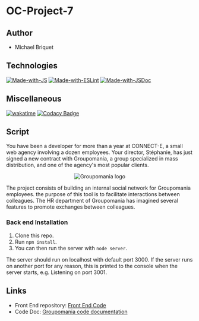 # OC-Project-7

## Author

- Michael Briquet

## Technologies

[![Made-with-JS](https://img.shields.io/badge/Made%20with-JavaScript-%23F1E05A?style=flat&logo=javascript&logoColor=white)](https://developer.mozilla.org/fr/docs/Web/JavaScript)
[![Made-with-ESLint](https://img.shields.io/badge/Made%20with-ESLINT-4B32C3?style=flat-square&logo=ESLint&logoColor=white)](https://eslint.org/)
[![Made-with-JSDoc](https://img.shields.io/badge/Made%20with-JSDoc-92B014?style=flat-square&logo=jsdoc&logoColor=white)](https://jsdoc.app/)

## Miscellaneous

[![wakatime](https://wakatime.com/badge/user/c061a4e1-542b-4c9a-9bf0-6d10ba96fece/project/fda20b80-48ad-4caf-abcd-6d8a5555825d.svg)](https://wakatime.com/badge/user/c061a4e1-542b-4c9a-9bf0-6d10ba96fece/project/fda20b80-48ad-4caf-abcd-6d8a5555825d)
[![Codacy Badge](https://app.codacy.com/project/badge/Grade/e17f0ec87d79417fa28e8f9918e2fd1c)](https://www.codacy.com/gh/Michaelbr-Dev/OC-Project-7-backend/dashboard?utm_source=github.com&amp;utm_medium=referral&amp;utm_content=Michaelbr-Dev/OC-Project-7-backend&amp;utm_campaign=Badge_Grade)

## Script

You have been a developer for more than a year at CONNECT-E, a small web agency
involving a dozen employees.
Your director, Stéphanie, has just signed a new contract with Groupomania, a group
specialized in mass distribution, and one of the agency's most popular clients.

<p align="center">
<img src="https://user.oc-static.com/upload/2022/05/25/1653474647318_icon-left-font.png" alt="Groupomania logo">
</p>

The project consists of building an internal social network for Groupomania employees. the
purpose of this tool is to facilitate interactions between colleagues. The HR department of
Groupomania has imagined several features to promote exchanges between colleagues.

### Back end Installation

1. Clone this repo.
2. Run `npm install`.
3. You can then run the server with `node server`.

The server should run on localhost with default port 3000. If the server runs on another port for any reason, this is printed to the console when the server starts, e.g. Listening on port 3001.

## Links

- Front End repository: [Front End Code](https://github.com/Michaelbr-Dev/OC-Project-7-backend)
- Code Doc: [Groupomania code documentation]()
